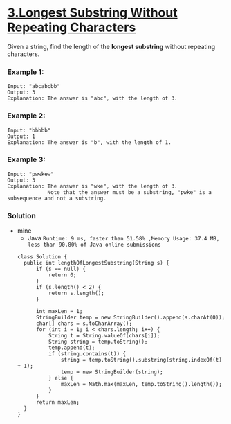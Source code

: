 # [3.Longest Substring Without Repeating Characters](https://leetcode.com/problems/longest-substring-without-repeating-characters/)

Given a string, find the length of the **longest substring** without repeating characters.

### Example 1:
    Input: "abcabcbb"
    Output: 3 
    Explanation: The answer is "abc", with the length of 3. 

### Example 2:
    Input: "bbbbb"
    Output: 1
    Explanation: The answer is "b", with the length of 1.

### Example 3:
    Input: "pwwkew"
    Output: 3
    Explanation: The answer is "wke", with the length of 3. 
                 Note that the answer must be a substring, "pwke" is a subsequence and not a substring.
                 
                 
### Solution
* mine
  * Java `Runtime: 9 ms, faster than 51.58% ,Memory Usage: 37.4 MB, less than 90.80% of Java online submissions`
  ```
  class Solution {
    public int lengthOfLongestSubstring(String s) {
        if (s == null) {
            return 0;
        }
        if (s.length() < 2) {
            return s.length();
        }

        int maxLen = 1;
        StringBuilder temp = new StringBuilder().append(s.charAt(0));
        char[] chars = s.toCharArray();
        for (int i = 1; i < chars.length; i++) {
            String t = String.valueOf(chars[i]);
            String string = temp.toString();
            temp.append(t);
            if (string.contains(t)) {
                string = temp.toString().substring(string.indexOf(t) + 1);
                temp = new StringBuilder(string);
            } else {
                maxLen = Math.max(maxLen, temp.toString().length());
            }
        }
        return maxLen;
    }
  }
  ```
